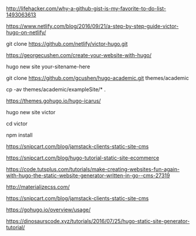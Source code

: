 http://lifehacker.com/why-a-github-gist-is-my-favorite-to-do-list-1493063613

https://www.netlify.com/blog/2016/09/21/a-step-by-step-guide-victor-hugo-on-netlify/

git clone https://github.com/netlify/victor-hugo.git

https://georgecushen.com/create-your-website-with-hugo/

hugo new site your-sitename-here

git clone https://github.com/gcushen/hugo-academic.git themes/academic

cp -av themes/academic/exampleSite/* .

https://themes.gohugo.io/hugo-icarus/

hugo new site victor

cd victor

npm install



https://snipcart.com/blog/jamstack-clients-static-site-cms

https://snipcart.com/blog/hugo-tutorial-static-site-ecommerce

https://code.tutsplus.com/tutorials/make-creating-websites-fun-again-with-hugo-the-static-website-generator-written-in-go--cms-27319

http://materializecss.com/

https://snipcart.com/blog/jamstack-clients-static-site-cms

https://gohugo.io/overview/usage/

https://dinosaurscode.xyz/tutorials/2016/07/25/hugo-static-site-generator-tutorial/


